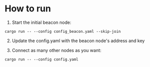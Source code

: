 # How to run

1) Start the initial beacon node:

```cargo run -- --config config_beacon.yaml --skip-join ```

2) Update the config.yaml with the beacon node's address and key


3) Connect as many other nodes as you want:

```cargo run -- --config config.yaml ```